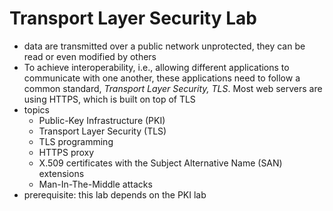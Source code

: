 # Transport Layer Security Lab
- data are transmitted over a public network unprotected, they can be read or even modified by others
- To achieve interoperability, i.e., allowing different applications to communicate with one another, these applications need to follow a common standard, *Transport Layer Security, TLS*. Most web servers are using HTTPS, which is built on top of TLS
- topics
    - Public-Key Infrastructure (PKI)
    - Transport Layer Security (TLS)
    - TLS programming
    - HTTPS proxy
    - X.509 certificates with the Subject Alternative Name (SAN) extensions
    - Man-In-The-Middle attacks
- prerequisite: this lab depends on the PKI lab